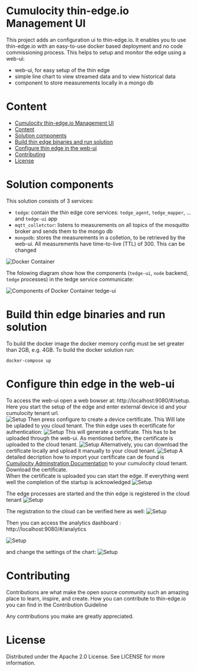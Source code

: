 # Cumulocity thin-edge.io Management UI


This project adds an configuration ui to thin-edge.io. It enables you to use thin-edge.io with an easy-to-use docker based deployment and no code commissioning process. This helps to setup and monitor the edge using a web-ui:
* web-ui, for easy setup of the thin edge 
* simple line chart to view streamed data and to view historical data
* component to store measurements locally in a mongo db

# Content
- [Cumulocity thin-edge.io Management UI](#cumulocity-thin-edgeio-management-ui)
- [Content](#content)
- [Solution components](#solution-components)
- [Build thin edge binaries and run solution](#build-thin-edge-binaries-and-run-solution)
- [Configure thin edge in the web-ui](#configure-thin-edge-in-the-web-ui)
- [Contributing](#contributing)
- [License](#license)


# Solution components

This solution consists of 3 services:
* `tedge`: contain the thin edge core services: `tedge_agent`, `tedge_mapper`, ... and `tedge-ui` app
* `mqtt_colletctor`: listens to measurements on all topics of the mosquitto broker and sends them to the mongo db
* `mongodb`: stores the measurements in a colletion, to be retrieved by the web-ui. All measurements have time-to-live (TTL) of 300. This can be changed

![Docker Container](resource/02-Architecture.svg)

The folowing diagram show how the components (`tedge-ui`, `node` backend, `tedge` processes) in the tedge service communicate:

![Components of Docker Container tedge-ui](resource/01-Architecture.svg)


# Build thin edge binaries and run solution

To build the docker image the docker memory config must be set greater than 2GB, e.g. 4GB.
To build the docker solution run:
```
docker-compose up
```

# Configure thin edge in the web-ui

To access the web-ui open a web bowser at: http://localhost:9080/#/setup.\
Here you start the setup of the edge and enter external device id and your cumulocity tenant url.\
![Setup](resource/01-Setup.png)
Then press configure to create a device certificate. This Will late be upladed to you cloud tenant. The thin edge uses th ecertificate for authentication:
![Setup](resource/02-Setup.png)
This will generate a certificate. This has to be uploaded through the web-ui. As mentioned before, the certificate is uploaded to the cloud tenant.
![Setup](resource/03-Setup.png)
Alternatively, you can download the certificate locally and upload it manually to your cloud tenant.
![Setup](resource/05-Setup.png)
A detailed decription how to import your certificate can de found is [Cumulocity Adminstration Documentation](https://cumulocity.com/guides/users-guide/device-management/#managing-trusted-certificates) to your cumulocity cloud tenant.\
Download the certificate.\
When the certificate is uploaded you can start the edge. If everything went well the completion of the startup is acknowledged
![Setup](resource/01-Control.png)

The edge processes are started and the thin edge is registered in the cloud tenant
![Setup](resource/01-Cloud.png)

The registration to the cloud can be verified here as well:
![Setup](resource/02-Cloud.png)

Then you can access the analytics dashboard : http://localhost:9080/#/analytics

![Setup](resource/01-Analysis.png)

and change the settings of the chart:
![Setup](resource/02-Analysis.png)


# Contributing

Contributions are what make the open source community such an amazing place to learn, inspire, and create. How you can contribute to thin-edge.io you can find in the Contribution Guideline

Any contributions you make are greatly appreciated. 


# License

Distributed under the Apache 2.0 License. See LICENSE for more information. 